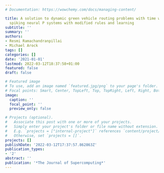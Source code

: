 ```yaml
---
# Documentation: https://wowchemy.com/docs/managing-content/

title: A solution to dynamic green vehicle routing problems with time windows using
  spiking neural P systems with modified rules and learning
subtitle: ''
summary: ''
authors:
- Resmi Ramachandranpillai
- Michael Arock
tags: []
categories: []
date: '2021-01-01'
lastmod: 2022-03-12T18:37:58+01:00
featured: false
draft: false

# Featured image
# To use, add an image named `featured.jpg/png` to your page's folder.
# Focal points: Smart, Center, TopLeft, Top, TopRight, Left, Right, BottomLeft, Bottom, BottomRight.
image:
  caption: ''
  focal_point: ''
  preview_only: false

# Projects (optional).
#   Associate this post with one or more of your projects.
#   Simply enter your project's folder or file name without extension.
#   E.g. `projects = ["internal-project"]` references `content/project/deep-learning/index.md`.
#   Otherwise, set `projects = []`.
projects: []
publishDate: '2022-03-12T17:37:57.862863Z'
publication_types:
- '2'
abstract: ''
publication: '*The Journal of Supercomputing*'
---
```

